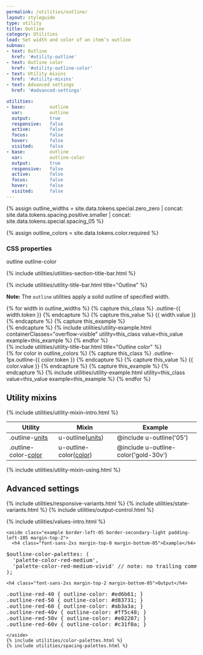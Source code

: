 ```yaml
---
permalink: /utilities/outline/
layout: styleguide
type: utility
title: Outline
category: Utilities
lead: Set width and color of an item’s outline
subnav:
- text: Outline
  href: '#utility-outline'
- text: Outline color
  href: '#utility-outline-color'
- text: Utility mixins
  href: '#utility-mixins'
- text: Advanced settings
  href: '#advanced-settings'

utilities:
- base:         outline
  var:          outline
  output:       true
  responsive:   false
  active:       false
  focus:        false
  hover:        false
  visited:      false
- base:         outline
  var:          outline-color
  output:       true
  responsive:   false
  active:       false
  focus:        false
  hover:        false
  visited:      false
---
```


{% assign outline_widths =
  site.data.tokens.special.zero_zero
  | concat: site.data.tokens.spacing.positive.smaller
  | concat: site.data.tokens.special.spacing_05
  %}

{% assign outline_colors = site.data.tokens.color.required %}

<div class="utilities-properties">
  <h3 class="utilities-property-title">CSS properties</h3>
  <div class="margin-top-1">
    <span class="property utilities-property">outline</span>
    <span class="property utilities-property">outline-color</span>
  </div>
</div>

<section class="utilities-section">

  {% include utilities/utilities-section-title-bar.html %}

  <section class="utility" id="utility-outline">
    {% include utilities/utility-title-bar.html
      title="Outline"
    %}
    <section class="utility-examples">
      <p class="utility-note"><strong>Note: </strong> The <code>outline</code> utilities apply a solid outline of specified width.</p>
      {% for width in outline_widths %}
        {% capture this_class %}
          .outline-{{ width.token }}
        {% endcapture %}
        {% capture this_value %}
          {{ width.value }}
        {% endcapture %}
        {% capture this_example %}
        <div class="outline-{{ width.token }} square-9 bg-base-lightest"></div>
        {% endcapture %}
        {% include utilities/utility-example.html
          containerClasses="overflow-visible"
          utility=this_class
          value=this_value
          example=this_example
        %}
      {% endfor %}
    </section><!-- exanples -->
  </section><!-- utility -->

  <section class="utility" id="utility-outline-color">
    {% include utilities/utility-title-bar.html
      title="Outline color"
    %}
    <section class="utility-examples">
      {% for color in outline_colors %}
        {% capture this_class %}
          <span class="text-light">.outline-1px</span>.outline-{{ color.token }}
        {% endcapture %}
        {% capture this_value %}
        <span class="utility-value-color-chip bg-{{ color.token }}"></span>{{ color.value }}
        {% endcapture %}
        {% capture this_example %}
        <span class="square-4 radius-sm text-middle padding-05 display-inline-block margin-right-1 bg-white ">
          <span class="square-3 radius-sm display-block outline-1px outline-{{ color.token }}"></span>
        </span>
        <span class="square-4 radius-sm text-middle padding-05 display-inline-block margin-right-1 bg-ink">
          <span class="square-3 radius-sm display-block outline-1px outline-{{ color.token }}"></span>
        </span>
        {% endcapture %}
        {% include utilities/utility-example.html
          utility=this_class
          value=this_value
          example=this_example
        %}
      {% endfor %}
    </section>
  </section>
</section>

<section id="utility-mixins" class="padding-top-4">
  <h2 class="site-h2 margin-y-0">Utility mixins</h2>
  {% include utilities/utility-mixin-intro.html %}

  <table class="usa-table--borderless site-table-responsive site-table-simple">
    <thead>
      <tr>
        <th scope="col" class="tablet:maxw-card-lg">Utility</th>
        <th scope="col">Mixin</th>
        <th scope="col">Example</th>
      </tr>
    </thead>
    <tbody class="font-mono-2xs">
      <tr>
        <td scope="row" data-title="Utility" class="tablet:text-no-wrap tablet:maxw-card-lg">
          <span>
            .outline-<a href="{{ site.baseurl }}/design-tokens/spacing-units/" class="token">units</a>
          </span>
        </td>
        <td data-title="Mixin">
          <span>
            u-outline(<a href="{{ site.baseurl }}/design-tokens/spacing-units/" class="token">units</a>)
          </span>
        </td>
        <td data-title="Example">
          <span>
            @include u-outline('05')
          </span>
        </td>
      </tr>
      <tr>
        <td scope="row" data-title="Utility" class="tablet:text-no-wrap tablet:maxw-card-lg">
          <span>
            .outline-color-<a href="{{ site.baseurl }}/design-tokens/color/" class="token">color</a>
          </span>
        </td>
        <td data-title="Mixin">
          <span>
            u-outline-color(<a href="{{ site.baseurl }}/design-tokens/color/" class="token">color</a>)
          </span>
        </td>
        <td data-title="Example">
          <span>
            @include u-outline-color('gold-30v')
          </span>
        </td>
      </tr>
    </tbody>
  </table>
  {% include utilities/utility-mixin-using.html %}
</section>

<section id="advanced-settings" class="padding-top-4">
  <h2 class="site-h2 margin-y-0">Advanced settings</h2>

  {% include utilities/responsive-variants.html %}
  {% include utilities/state-variants.html %}
  {% include utilities/output-control.html %}

  <section class="utilities-section margin-top-6">
    {% include utilities/values-intro.html %}

    <aside class="example border-left-05 border-secondary-light padding-left-105 margin-top-2">
      <h4 class="font-sans-2xs margin-top-0 margin-bottom-05">Example</h4>
<pre class="font-mono-xs margin-0 padding-0 bg-transparent">
$outline-color-palettes: (
  'palette-color-red-medium',
  'palette-color-red-medium-vivid' // note: no trailing comma
);
</pre>
    <h4 class="font-sans-2xs margin-top-2 margin-bottom-05">Output</h4>
<pre class=" font-mono-xs margin-0 padding-0 bg-transparent">
.outline-red-40 { outline-color: #ed6b61; }
.outline-red-50 { outline-color: #d83731; }
.outline-red-60 { outline-color: #ab3a3a; }
.outline-red-40v { outline-color: #ff5c48; }
.outline-red-50v { outline-color: #e82207; }
.outline-red-60v { outline-color: #c31f0a; }
</pre>
    </aside>
    {% include utilities/color-palettes.html %}
    {% include utilities/spacing-palettes.html %}
  </section>
</section>
